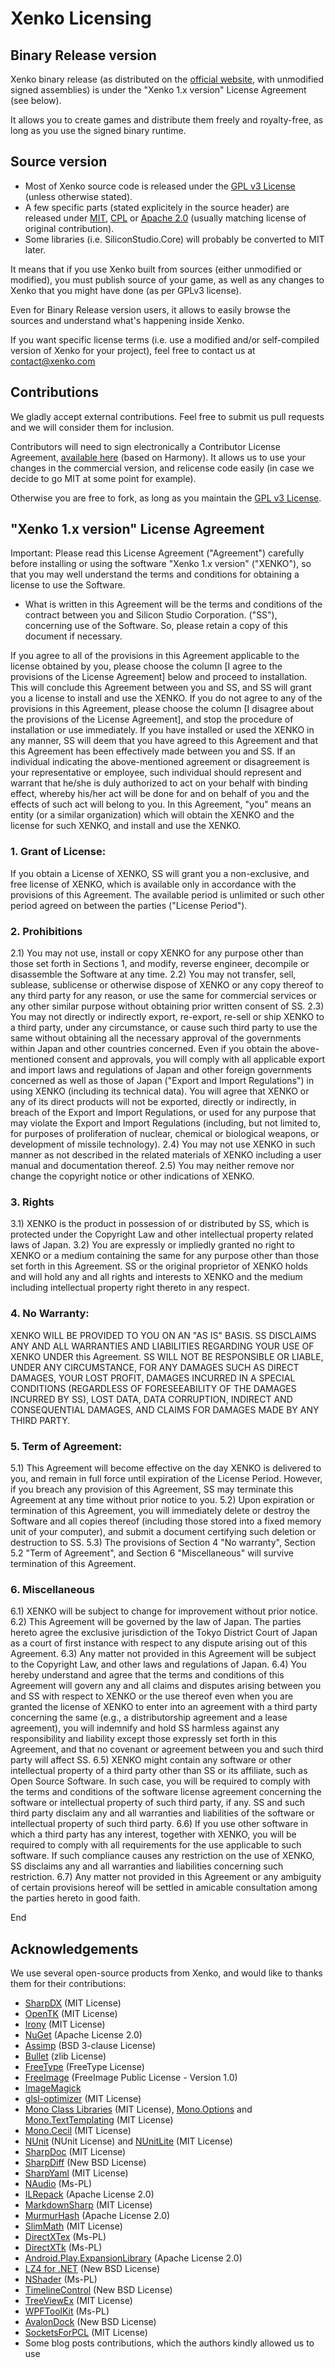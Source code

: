 Xenko Licensing
======

## Binary Release version

Xenko binary release (as distributed on the [official website](http://xenko.com), with unmodified signed assemblies) is under the "Xenko 1.x version" License Agreement (see below).

It allows you to create games and distribute them freely and royalty-free, as long as you use the signed binary runtime.

## Source version

* Most of Xenko source code is released under the [GPL v3 License](LICENSE.GPL3.md) (unless otherwise stated).
* A few specific parts (stated explicitely in the source header) are released under [MIT](http://opensource.org/licenses/MIT), [CPL](http://opensource.org/licenses/CPL)
  or [Apache 2.0](http://opensource.org/licenses/Apache-2.0) (usually matching license of original contribution).
* Some libraries (i.e. SiliconStudio.Core) will probably be converted to MIT later.

It means that if you use Xenko built from sources (either unmodified or modified), you must publish source of your game,
as well as any changes to Xenko that you might have done (as per GPLv3 license).

Even for Binary Release version users, it allows to easily browse the sources and understand what's happening inside Xenko.

If you want specific license terms (i.e. use a modified and/or self-compiled version of Xenko for your project),
feel free to contact us at contact@xenko.com

## Contributions

We gladly accept external contributions. Feel free to submit us pull requests and we will consider them for inclusion.

Contributors will need to sign electronically a Contributor License Agreement, [available here](doc/ContributorLicenseAgreement.md) (based on Harmony).
It allows us to use your changes in the commercial version, and relicense code easily (in case we decide to go MIT at some point for example).

Otherwise you are free to fork, as long as you maintain the [GPL v3 License](LICENSE.GPL3.md).

## "Xenko 1.x version" License Agreement

Important: Please read this License Agreement ("Agreement") carefully before installing or using the software "Xenko 1.x version" ("XENKO"), so that you may well understand the terms and conditions for obtaining a license to use the Software.
 * What is written in this Agreement will be the terms and conditions of the contract between you and Silicon Studio Corporation. ("SS"), concerning use of the Software. So, please retain a copy of this document if necessary.

If you agree to all of the provisions in this Agreement applicable to the license obtained by you, please choose the column [I agree to the provisions of the License Agreement] below and proceed to installation. This will conclude this Agreement between you and SS, and SS will grant you a license to install and use the XENKO.
 If you do not agree to any of the provisions in this Agreement, please choose the column [I disagree about the provisions of the License Agreement], and stop the procedure of installation or use immediately.
 If you have installed or used the XENKO in any manner, SS will deem that you have agreed to this Agreement and that this Agreement has been effectively made between you and SS. If an individual indicating the above-mentioned agreement or disagreement is your representative or employee, such individual should represent and warrant that he/she is duly authorized to act on your behalf with binding effect, whereby his/her act will be done for and on behalf of you and the effects of such act will belong to you.
 In this Agreement, "you" means an entity (or a similar organization) which will obtain the XENKO and the license for such XENKO, and install and use the XENKO.

### 1. Grant of License:

If you obtain a License of XENKO, SS will grant you a non-exclusive, and free license of XENKO, which is available only in accordance with the provisions of this Agreement. The available period is unlimited or such other period agreed on between the parties ("License Period").

### 2. Prohibitions

 2.1) You may not use, install or copy XENKO for any purpose other than those set forth in Sections 1, and modify, reverse engineer, decompile or disassemble the Software at any time.
 2.2) You may not transfer, sell, sublease, sublicense or otherwise dispose of XENKO or any copy thereof to any third party for any reason, or use the same for commercial services or any other similar purpose without obtaining prior written consent of SS.
 2.3) You may not directly or indirectly export, re-export, re-sell or ship XENKO to a third party, under any circumstance, or cause such third party to use the same without obtaining all the necessary approval of the governments within Japan and other countries concerned. Even if you obtain the above-mentioned consent and approvals, you will comply with all applicable export and import laws and regulations of Japan and other foreign governments concerned as well as those of Japan ("Export and Import Regulations") in using XENKO (including its technical data). You will agree that XENKO or any of its direct products will not be exported, directly or indirectly, in breach of the Export and Import Regulations, or used for any purpose that may violate the Export and Import Regulations (including, but not limited to, for purposes of proliferation of nuclear, chemical or biological weapons, or development of missile technology).
 2.4) You may not use XENKO in such manner as not described in the related materials of XENKO including a user manual and documentation thereof.
 2.5) You may neither remove nor change the copyright notice or other indications of XENKO.

### 3. Rights

 3.1) XENKO is the product in possession of or distributed by SS, which is protected under the Copyright Law and other intellectual property related laws of Japan.
 3.2) You are expressly or impliedly granted no right to XENKO or a medium containing the same for any purpose other than those set forth in this Agreement. SS or the original proprietor of XENKO holds and will hold any and all rights and interests to XENKO and the medium including intellectual property right thereto in any respect. 

### 4. No Warranty:

XENKO WILL BE PROVIDED TO YOU ON AN "AS IS" BASIS. SS DISCLAIMS ANY AND ALL WARRANTIES AND LIABILITIES REGARDING YOUR USE OF XENKO UNDER this Agreement. SS WILL NOT BE RESPONSIBLE OR LIABLE, UNDER ANY CIRCUMSTANCE, FOR ANY DAMAGES SUCH AS DIRECT DAMAGES, YOUR LOST PROFIT, DAMAGES INCURRED IN A SPECIAL CONDITIONS (REGARDLESS OF FORESEEABILITY OF THE DAMAGES INCURRED BY SS), LOST DATA, DATA CORRUPTION, INDIRECT AND CONSEQUENTIAL DAMAGES, AND CLAIMS FOR DAMAGES MADE BY ANY THIRD PARTY.

### 5. Term of Agreement:

 5.1) This Agreement will become effective on the day XENKO is delivered to you, and remain in full force until expiration of the License Period. However, if you breach any provision of this Agreement, SS may terminate this Agreement at any time without prior notice to you.
 5.2) Upon expiration or termination of this Agreement, you will immediately delete or destroy the Software and all copies thereof (including those stored into a fixed memory unit of your computer), and submit a document certifying such deletion or destruction to SS.
 5.3) The provisions of Section 4 "No warranty", Section 5.2 "Term of Agreement", and Section 6 "Miscellaneous" will survive termination of this Agreement.

### 6. Miscellaneous

 6.1) XENKO will be subject to change for improvement without prior notice.
 6.2) This Agreement will be governed by the law of Japan. The parties hereto agree the exclusive jurisdiction of the Tokyo District Court of Japan as a court of first instance with respect to any dispute arising out of this Agreement.
 6.3) Any matter not provided in this Agreement will be subject to the Copyright Law, and other laws and regulations of Japan.
 6.4) You hereby understand and agree that the terms and conditions of this Agreement will govern any and all claims and disputes arising between you and SS with respect to XENKO or the use thereof even when you are granted the license of XENKO to enter into an agreement with a third party concerning the same (e.g., a distributorship agreement and a lease agreement), you will indemnify and hold SS harmless against any responsibility and liability except those expressly set forth in this Agreement, and that no covenant or agreement between you and such third party will affect SS.
 6.5) XENKO might contain any software or other intellectual property of a third party other than SS or its affiliate, such as Open Source Software. In such case, you will be required to comply with the terms and conditions of the software license agreement concerning the software or intellectual property of such third party, if any. SS and such third party disclaim any and all warranties and liabilities of the software or intellectual property of such third party.
 6.6) If you use other software in which a third party has any interest, together with XENKO, you will be required to comply with all requirements for the use applicable to such software. If such compliance causes any restriction on the use of XENKO, SS disclaims any and all warranties and liabilities concerning such restriction.
 6.7) Any matter not provided in this Agreement or any ambiguity of certain provisions hereof will be settled in amicable consultation among the parties hereto in good faith.

End

## Acknowledgements

We use several open-source products from Xenko, and would like to thanks them for their contributions:

* [SharpDX](http://sharpdx.org/) (MIT License)
* [OpenTK](http://www.opentk.com/) (MIT License)
* [Irony](https://irony.codeplex.com/) (MIT License)
* [NuGet](https://nuget.codeplex.com/) (Apache License 2.0)
* [Assimp](http://assimp.sourceforge.net/) (BSD 3-clause License)
* [Bullet](http://bulletphysics.org/) (zlib License)
* [FreeType](http://www.freetype.org/) (FreeType License)
* [FreeImage](http://freeimage.sourceforge.net/) (FreeImage Public License - Version 1.0)
* [ImageMagick](http://www.imagemagick.org/)
* [glsl-optimizer](https://github.com/aras-p/glsl-optimizer) (MIT License)
* [Mono Class Libraries](https://github.com/mono/mono/tree/master/mcs/class) (MIT License), [Mono.Options](http://www.mono-project.com/) and [Mono.TextTemplating](https://github.com/mono/monodevelop/tree/master/main/src/addins/TextTemplating/Mono.TextTemplating/Mono.TextTemplating) (MIT License)
* [Mono.Cecil](https://github.com/jbevain/cecil) (MIT License)
* [NUnit](http://www.nunit.org/) (NUnit License) and [NUnitLite](http://nunitlite.org/) (MIT License)
* [SharpDoc](https://github.com/xoofx/SharpDoc) (MIT License)
* [SharpDiff](https://github.com/xoofx/SharpDiff) (New BSD License)
* [SharpYaml](https://github.com/xoofx/SharpYaml) (MIT License)
* [NAudio](http://naudio.codeplex.com/) (Ms-PL)
* [ILRepack](https://github.com/gluck/il-repack) (Apache License 2.0)
* [MarkdownSharp](https://code.google.com/p/markdownsharp/) (MIT License)
* [MurmurHash](https://github.com/darrenkopp/murmurhash-net) (Apache License 2.0)
* [SlimMath](https://code.google.com/p/slimmath/) (MIT License)
* [DirectXTex](http://directxtex.codeplex.com) (Ms-PL)
* [DirectXTk](https://directxtk.codeplex.com/) (Ms-PL)
* [Android.Play.ExpansionLibrary](https://github.com/mattleibow/Android.Play.ExpansionLibrary) (Apache License 2.0)
* [LZ4 for .NET](http://lz4net.codeplex.com/) (New BSD License)
* [NShader](http://nshader.codeplex.com/) (Ms-PL)
* [TimelineControl](http://timelinecontrol.codeplex.com/) (New BSD License)
* [TreeViewEx](http://treeviewex.codeplex.com/) (MIT License)
* [WPFToolKit](http://wpftoolkit.codeplex.com/) (Ms-PL)
* [AvalonDock](https://avalondock.codeplex.com/) (New BSD License)
* [SocketsForPCL](https://github.com/rdavisau/sockets-for-pcl) (MIT License)
* Some blog posts contributions, which the authors kindly allowed us to use